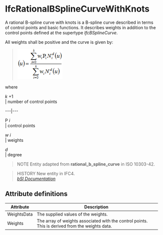 IfcRationalBSplineCurveWithKnots
================================
A rational B-spline curve with knots is a B-spline curve described in terms of
control points and basic functions. It describes weights in addition to the
control points defined at the supertype _IfcBSplineCurve_.  
  
All weights shall be positive and the curve is given by:  
  
> ![Math](../figures/ifcrationalbsplinecurvewithknots-math1.gif)  
  
where  
  
  
  
 _k_ +1  
| number of control points  
  
---|---  
  
  
P _i_  
|  control points  
  
  
  
 _w i_  
| weights  
  
  
  
 _d_  
|  degree  
  
  
  
  
> NOTE  Entity adapted from **rational_b_spline_curve** in ISO 10303-42.  
  
> HISTORY  New entity in IFC4.  
[ _bSI
Documentation_](https://standards.buildingsmart.org/IFC/DEV/IFC4_2/FINAL/HTML/schema/ifcgeometryresource/lexical/ifcrationalbsplinecurvewithknots.htm)


Attribute definitions
---------------------
| Attribute   | Description                                                                                     |
|-------------|-------------------------------------------------------------------------------------------------|
| WeightsData | The supplied values of the weights.                                                             |
| Weights     | The array of weights associated with the control points. This is derived from the weights data. |


